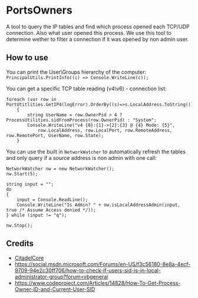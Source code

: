 # PortsOwners

A tool to query the IP tables and find which process opened each TCP/UDP connection. Also what user opened this process. We use this tool to determine wether to filter a connection if it was opened by non admin user.

## How to use

You can print the User\Groups hierarchy of the computer:
```PrincipalUtils.PrintInfo((c) => Console.WriteLine(c));```

You can get a specific TCP table reading (v4\v6) - connection list:
```
foreach (var row in PortUtitlities.GetIP4(logError).OrderBy((s)=>s.LocalAddress.ToString()))
    {
        string UserName = row.OwnerPid > 4 ? ProcessUtilities.sidFromProcess(row.OwnerPid) : "System";
        Console.WriteLine("v4 {0}:{1}->{2}:{3} @ {4} Mode: {5}",
            row.LocalAddress, row.LocalPort, row.RemoteAddress, row.RemotePort, UserName, row.State);
    }
```
You can use the built in `NetworkWatcher` to automatically refresh the tables and only query if a source address is non admin with one call:

```
NetworkWatcher nw = new NetworkWatcher();
nw.Start(5);

string input = "";
do
{
    input = Console.ReadLine();
    Console.WriteLine("Is Admin? " + nw.isLocalAddressAdmin(input, true /* Assume Access denied */));
} while (input != "q");

nw.Stop();
```


## Credits

* [CitadelCore](https://github.com/TechnikEmpire/CitadelCore)
* https://social.msdn.microsoft.com/Forums/en-US/f3c56180-8e8a-4ecf-9709-94e2c30ff706/how-to-check-if-users-sid-is-in-local-administrator-group?forum=vbgeneral
* https://www.codeproject.com/Articles/14828/How-To-Get-Process-Owner-ID-and-Current-User-SID